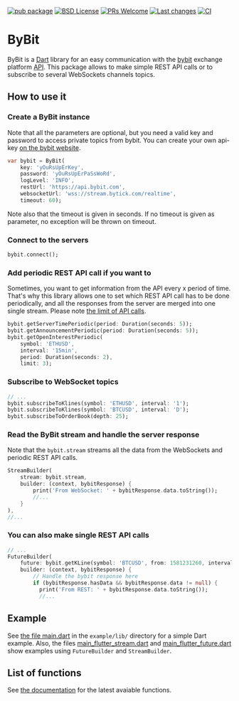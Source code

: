 [![pub package][pub]][pub-link]
[![BSD License][license-badge]][license-link]
[![PRs Welcome][prs-badge]][prs-link]
[![Last changes][github-changes-badge]][github-changes-link]
[![CI][CI-badge]][CI-link]


[pub]: https://img.shields.io/pub/v/bybit.svg?style=for-the-badge&logo=dart
[pub-link]: https://pub.dev/packages/bybit
[license-badge]: https://img.shields.io/github/license/PimpMyPizza/bybit-dart.svg?style=for-the-badge
[license-link]: https://github.com/PimpMyPizza/bybit-dart/blob/main/LICENSE
[prs-badge]: https://img.shields.io/badge/PRs-welcome-brightgreen.svg?style=for-the-badge
[prs-link]: https://github.com/PimpMyPizza/bybit-dart/issues
[github-changes-badge]: https://img.shields.io/github/last-commit/PimpMyPizza/bybit-dart?style=for-the-badge&logo=git&logoColor=white
[github-changes-link]: https://github.com/PimpMyPizza/bybit-dart/commits/master
[CI-badge]: https://img.shields.io/github/workflow/status/PimpMyPizza/bybit-dart/Dart?logo=github-actions&style=for-the-badge
[CI-link]: https://github.com/PimpMyPizza/bybit-dart/actions


# ByBit

ByBit is a [Dart](https://dart.dev/) library for an easy communication with the [bybit](https://www.bybit.com/) exchange platform [API](https://bybit-exchange.github.io/docs/inverse/#t-introduction). This package allows to make simple REST API calls or to subscribe to several WebSockets channels topics.

## How to use it

### Create a ByBit instance

Note that all the parameters are optional, but you need a valid key and password to access private topics from bybit. You can create your own api-key [on the bybit website](https://www.bybit.com/app/user/api-management).

``` Dart
var bybit = ByBit(
    key: 'yOuRsUpErKey',
    password: 'yOuRsUpErPaSsWoRd',
    logLevel: 'INFO',
    restUrl: 'https://api.bybit.com',
    websocketUrl: 'wss://stream.bytick.com/realtime',
    timeout: 60);
```

Note also that the timeout is given in seconds. If no timeout is given as parameter, no exception will be thrown on timeout.

### Connect to the servers

``` Dart
bybit.connect();
```

### Add periodic REST API call if you want to

Sometimes, you want to get information from the API every x period of time. That's why this library allows one to set which REST API call has to be done periodically, and all the responses from the server are merged into one single stream. Please note [the limit of API calls](https://bybit-exchange.github.io/docs/inverse/#t-ratelimits).

```Dart
bybit.getServerTimePeriodic(period: Duration(seconds: 5));
bybit.getAnnouncementPeriodic(period: Duration(seconds: 5));
bybit.getOpenInterestPeriodic(
    symbol: 'ETHUSD',
    interval: '15min',
    period: Duration(seconds: 2),
    limit: 3);
```


### Subscribe to WebSocket topics

``` Dart
// ...
bybit.subscribeToKlines(symbol: 'ETHUSD', interval: '1');
bybit.subscribeToKlines(symbol: 'BTCUSD', interval: 'D');
bybit.subscribeToOrderBook(depth: 25);
```

### Read the ByBit stream and handle the server response

Note that the `bybit.stream` streams all the data from the WebSockets and periodic REST API calls.

```Dart
StreamBuilder(
    stream: bybit.stream,
    builder: (context, bybitResponse) {
        print('From WebSocket: ' + bybitResponse.data.toString());
        //...
    }
),
//...
```

### You can also make single REST API calls

``` Dart
// ...
FutureBuilder(
    future: bybit.getKLine(symbol: 'BTCUSD', from: 1581231260, interval: 'D'),
    builder: (context, bybitResponse) {
        // Handle the bybit response here
        if (bybitResponse.hasData && bybitResponse.data != null) {
          print('From REST: ' + bybitResponse.data.toString());
          //...
```

## Example

See [the file main.dart](https://github.com/PimpMyPizza/bybit-dart/blob/main/example/lib/main.dart) in the `example/lib/` directory for a simple Dart example. Also, the files [main_flutter_stream.dart](https://github.com/PimpMyPizza/bybit-dart/blob/main/example/lib/main_flutter_stream.dart) and [main_flutter_future.dart](https://github.com/PimpMyPizza/bybit-dart/blob/main/example/lib/main_flutter_future.dart) show examples using `FutureBuilder` and `StreamBuilder`.

## List of functions

See [the documentation](https://pub.dev/documentation/bybit/latest/bybit/ByBit-class.html) for the latest avaiable functions.
